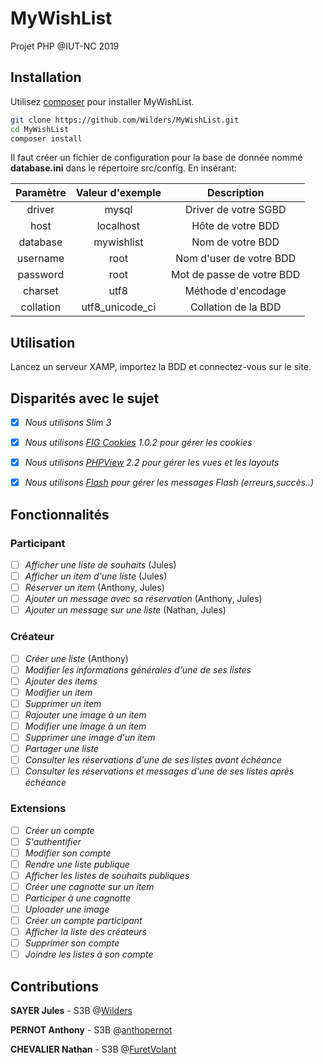 # MyWishList

Projet PHP @IUT-NC 2019

## Installation

Utilisez [composer](https://getcomposer.org/) pour installer MyWishList.

```bash
git clone https://github.com/Wilders/MyWishList.git
cd MyWishList
composer install
```

Il faut créer un fichier de configuration pour la base de donnée nommé **database.ini** dans le répertoire src/config.
En insérant:

| Paramètre     | Valeur d'exemple | Description               |
| :------------:|:----------------:|:-------------------------:|
| driver        | mysql            | Driver de votre SGBD      |
| host          | localhost        | Hôte de votre BDD         |
| database      | mywishlist       | Nom de votre BDD          |
| username      | root             | Nom d'user de votre BDD   |
| password      | root             | Mot de passe de votre BDD |
| charset       | utf8             | Méthode d'encodage        |
| collation     | utf8_unicode_ci  | Collation de la BDD       |

## Utilisation

Lancez un serveur XAMP, importez la BDD et connectez-vous sur le site.

## Disparités avec le sujet

- [x] *Nous utilisons Slim 3*
- [x] *Nous utilisons [FIG Cookies](https://github.com/dflydev/dflydev-fig-cookies) 1.0.2 pour gérer les cookies*
- [x] *Nous utilisons [PHPView](https://github.com/slimphp/PHP-View) 2.2 pour gérer les vues et les layouts*
- [x] *Nous utilisons [Flash](https://github.com/slimphp/Slim-Flash) pour gérer les messages Flash (erreurs,succès..)*


## Fonctionnalités

### Participant

- [ ] *Afficher une liste de souhaits* (Jules)
- [ ] *Afficher un item d'une liste* (Jules)
- [ ] *Réserver un item* (Anthony, Jules)
- [ ] *Ajouter un message avec sa réservation* (Anthony, Jules)
- [ ] *Ajouter un message sur une liste* (Nathan, Jules)

### Créateur
- [ ] *Créer une liste* (Anthony)
- [ ] *Modifier les informations générales d'une de ses listes*
- [ ] *Ajouter des items*
- [ ] *Modifier un item*
- [ ] *Supprimer un item*
- [ ] *Rajouter une image à un item*
- [ ] *Modifier une image à un item*
- [ ] *Supprimer une image d'un item*
- [ ] *Partager une liste*
- [ ] *Consulter les réservations d'une de ses listes avant échéance*
- [ ] *Consulter les réservations et messages d'une de ses listes après échéance*

### Extensions
- [ ] *Créer un compte*
- [ ] *S'authentifier*
- [ ] *Modifier son compte*
- [ ] *Rendre une liste publique*
- [ ] *Afficher les listes de souhaits publiques*
- [ ] *Créer une cagnotte sur un item*
- [ ] *Participer à une cagnotte*
- [ ] *Uploader une image*
- [ ] *Créer un compte participant*
- [ ] *Afficher la liste des créateurs*
- [ ] *Supprimer son compte*
- [ ] *Joindre les listes à son compte*

## Contributions
**SAYER Jules** - S3B @[Wilders](https://github.com/Wilders/MyWishList/commits?author=Wilders)

**PERNOT Anthony** - S3B @[anthopernot](https://github.com/Wilders/MyWishList/commits?author=anthopernot)

**CHEVALIER Nathan** - S3B @[FuretVolant](https://github.com/Wilders/MyWishList/commits?author=FuretVolant)
